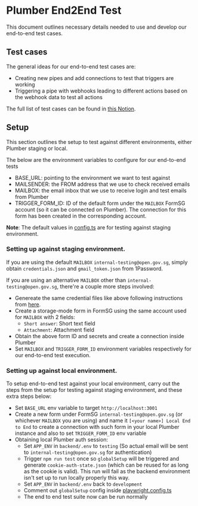 # Plumber End2End Test

This document outlines necessary details needed to use and develop our end-to-end test cases.

## Test cases

The general ideas for our end-to-end test cases are:

- Creating new pipes and add connections to test that triggers are working
- Triggering a pipe with webhooks leading to different actions based on the webhook data to test all actions

The full list of test cases can be found in [this Notion](https://opengov.notion.site/4e0774e4f1754bb096f2f263227ade69?v=54df8a90496b4bb197f4f0ff86514163&pvs=4).

## Setup

This section outlines the setup to test against different environments, either Plumber staging or local.

The below are the environment variables to configure for our end-to-end tests

- BASE_URL: pointing to the environment we want to test against
- MAILSENDER: the FROM address that we use to check received emails
- MAILBOX: the email inbox that we use to receive login and test emails from Plumber
- TRIGGER_FORM_ID: ID of the default form under the `MAILBOX` FormSG account (so it can be connected on Plumber). The connection for this form has been created in the corresponding account.

**Note**: The default values in [config.ts](./config.ts) are for testing against staging environment.

### Setting up against staging environment.

If you are using the default `MAILBOX` `internal-testing@open.gov.sg`, simply obtain `credentials.json` and `gmail_token.json` from 1Password.

If you are using an alternative `MAILBOX` other than `internal-testing@open.gov.sg`, there're a couple more steps involved:

- Genereate the same credential files like above following instructions from [here](https://www.notion.so/opengov/Generating-Gmail-API-Credentials-0e0884bfdc4144d79140b3edaba12996?pvs=4).
- Create a storage-mode form in FormSG using the same account used for `MAILBOX` with 2 fields:
  - `Short answer`: Short text field
  - `Attachment`: Attachment field
- Obtain the above form ID and secrets and create a connection inside Plumber
- Set `MAILBOX` and `TRIGGER_FORM_ID` environment variables respectively for our end-to-end test execution.

### Setting up against local environment.

To setup end-to-end test against your local environment, carry out the steps from the setup for testing against staging environment, and these extra steps below:

- Set `BASE_URL` env variable to target `http://localhost:3001`
- Create a new form under FormSG `internal-testing@open.gov.sg` (or whichever `MAILBOX` you are using) and name it `[<your name>] Local End to End` to create a connection with such form in your local Plumber instance and also to set `TRIGGER_FORM_ID` env variable
- Obtaining local Plumber auth session:
  - Set `APP_ENV` in `backend/.env` to `testing` (So actual email will be sent to `internal-testing@open.gov.sg` for authentication)
  - Trigger `npm run test` once so `globalSetup` will be triggered and generate `cookie-auth-state.json` (which can be reused for as long as the cookie is valid). This run will fail as the backend environment isn't set up to run locally properly this way.
  - Set `APP_ENV` in `backend/.env` back to `development`
  - Comment out `globalSetup` config inside [playwright.config.ts](./playwright.config.ts)
  - The end to end test suite now can be run normally

